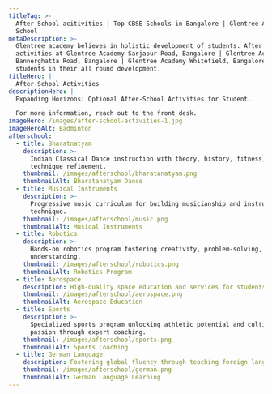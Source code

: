 ```yaml
---
titleTag: >-
  After School acitivities | Top CBSE Schools in Bangalore | Glentree Academy
  School
metaDescription: >-
  Glentree academy believes in holistic development of students. After school
  activities at Glentree Academy Sarjapur Road, Bangalore | Glentree Academy
  Bannerghatta Road, Bangalore | Glentree Academy Whitefield, Bangalore helps
  students in their all round development.
titleHero: |
  After-School Activities
descriptionHero: |
  Expanding Horizons: Optional After-School Activities for Student.

  For more information, reach out to the front desk.
imageHero: /images/after-school-activities-1.jpg
imageHeroAlt: Badminton
afterschool:
  - title: Bharatnatyam
    description: >-
      Indian Classical Dance instruction with theory, history, fitness, and
      technique refinement.
    thumbnail: /images/afterschool/bharatanatyam.png
    thumbnailAlt: Bharatanatyam Dance
  - title: Musical Instruments
    description: >-
      Progressive music curriculum for building musicianship and instrument
      technique.
    thumbnail: /images/afterschool/music.png
    thumbnailAlt: Musical Instruments
  - title: Robotics
    description: >-
      Hands-on robotics program fostering creativity, problem-solving, and STEM
      understanding.
    thumbnail: /images/afterschool/robotics.png
    thumbnailAlt: Robotics Program
  - title: Aerospace
    description: High-quality space education and services for students.
    thumbnail: /images/afterschool/aerospace.png
    thumbnailAlt: Aerospace Education
  - title: Sports
    description: >-
      Specialized sports program unlocking athletic potential and cultivating
      passion through expert coaching.
    thumbnail: /images/afterschool/sports.png
    thumbnailAlt: Sports Coaching
  - title: German Language
    description: Fostering global fluency through teaching foreign languages.
    thumbnail: /images/afterschool/german.png
    thumbnailAlt: German Language Learning
---
```


